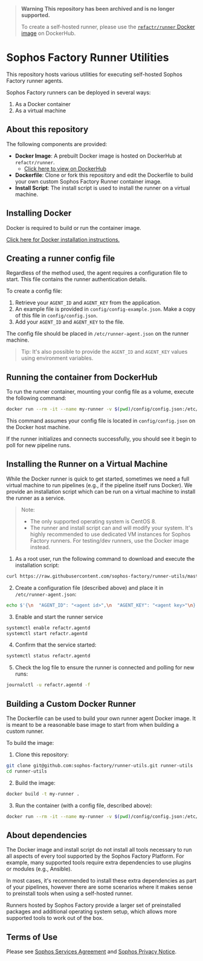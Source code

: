 > **Warning**
> **This repository has been archived and is no longer supported.**
> 
> To create a self-hosted runner, please use the [`refactr/runner` Docker image](https://hub.docker.com/r/refactr/runner) on DockerHub.

# Sophos Factory Runner Utilities

This repository hosts various utilities for executing self-hosted Sophos Factory runner agents.

Sophos Factory runners can be deployed in several ways:

1. As a Docker container
2. As a virtual machine

## About this repository

The following components are provided:

* **Docker Image**: A prebuilt Docker image is hosted on DockerHub at `refactr/runner`.
  * [Click here to view on DockerHub](https://hub.docker.com/r/refactr/runner)
* **Dockerfile**: Clone or fork this repository and edit the Dockerfile to build your own custom Sophos Factory Runner container image.
* **Install Script**: The install script is used to install the runner on a virtual machine.

## Installing Docker

Docker is required to build or run the container image.

[Click here for Docker installation instructions.](https://docs.docker.com/get-docker/)


## Creating a runner config file

Regardless of the method used, the agent requires a configuration file to start. This file contains the runner authentication details.

To create a config file:

1. Retrieve your `AGENT_ID` and `AGENT_KEY` from the application.
2. An example file is provided in `config/config-example.json`. Make a copy of this file in `config/config.json`.
3. Add your `AGENT_ID` and `AGENT_KEY` to the file.

The config file should be placed in `/etc/runner-agent.json` on the runner machine.

> Tip:
> It's also possible to provide the `AGENT_ID` and `AGENT_KEY` values using environment variables.

## Running the container from DockerHub

To run the runner container, mounting your config file as a volume, execute the following command:

```sh
docker run --rm -it --name my-runner -v $(pwd)/config/config.json:/etc/runner-agent.json refactr/runner
```

This command assumes your config file is located in `config/config.json` on the Docker host machine.

If the runner initializes and connects successfully, you should see it begin to poll for new pipeline runs.


## Installing the Runner on a Virtual Machine

While the Docker runner is quick to get started, sometimes we need a full virtual machine to run pipelines (e.g., if the pipeline itself runs Docker). We provide an installation script which can be run on a virtual machine to install the runner as a service.

> Note:
> * The only supported operating system is CentOS 8.
> * The runner and install script can and will modify your system. It's highly recommended to use dedicated VM instances for Sophos Factory runners. For testing/dev runners, use the Docker image instead.

1. As a root user, run the following command to download and execute the installation script:

```sh
curl https://raw.githubusercontent.com/sophos-factory/runner-utils/master/scripts/install-refactr-agent.sh | bash
```

2. Create a configuration file (described above) and place it in `/etc/runner-agent.json`:

```sh
echo $'{\n  "AGENT_ID": "<agent id>",\n  "AGENT_KEY": "<agent key>"\n}' > /etc/runner-agent.json
```

3. Enable and start the runner service

```sh
systemctl enable refactr.agentd
systemctl start refactr.agentd
```

4. Confirm that the service started:

```sh
systemctl status refactr.agentd
```

5. Check the log file to ensure the runner is connected and polling for new runs:

```sh
journalctl -u refactr.agentd -f
```


## Building a Custom Docker Runner

The Dockerfile can be used to build your own runner agent Docker image. It is meant to be a reasonable base image to start from when building a custom runner.

To build the image:

1. Clone this repository:

```sh
git clone git@github.com:sophos-factory/runner-utils.git runner-utils
cd runner-utils
```

2. Build the image:

```sh
docker build -t my-runner .
```

3. Run the container (with a config file, described above):

```sh
docker run --rm -it --name my-runner -v $(pwd)/config/config.json:/etc/runner-agent.json my-runner
```


## About dependencies

The Docker image and install script do not install all tools necessary to run all aspects of every tool supported by the Sophos Factory Platform. For example, many supported tools require extra dependencies to use plugins or modules (e.g., Ansible).

In most cases, it's recommended to install these extra dependencies as part of your pipelines, however there are some scenarios where it makes sense to preinstall tools when using a self-hosted runner. 

Runners hosted by Sophos Factory provide a larger set of preinstalled packages and additional operating system setup, which allows more supported tools to work out of the box.


## Terms of Use

Please see [Sophos Services Agreement](https://www.sophos.com/en-us/legal/sophos-services-agreement.aspx) and [Sophos Privacy Notice](https://www.sophos.com/en-us/legal/sophos-group-privacy-notice.aspx).
